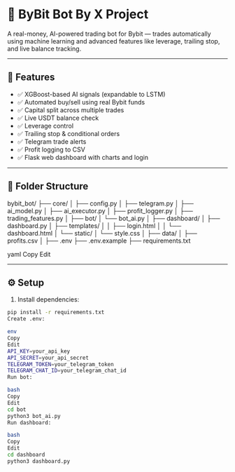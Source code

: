 # 🤖 ByBit Bot By X Project

A real-money, AI-powered trading bot for Bybit — trades automatically using machine learning and advanced features like leverage, trailing stop, and live balance tracking.

---

## 🚀 Features

- ✅ XGBoost-based AI signals (expandable to LSTM)
- ✅ Automated buy/sell using real Bybit funds
- ✅ Capital split across multiple trades
- ✅ Live USDT balance check
- ✅ Leverage control
- ✅ Trailing stop & conditional orders
- ✅ Telegram trade alerts
- ✅ Profit logging to CSV
- ✅ Flask web dashboard with charts and login

---

## 📁 Folder Structure

bybit_bot/ ├── core/ │ ├── config.py │ ├── telegram.py │ ├── ai_model.py │ ├── ai_executor.py │ ├── profit_logger.py │ ├── trading_features.py │ ├── bot/ │ └── bot_ai.py │ ├── dashboard/ │ ├── dashboard.py │ ├── templates/ │ │ ├── login.html │ │ └── dashboard.html │ └── static/ │ └── style.css │ ├── data/ │ ├── profits.csv │ ├── .env ├── .env.example ├── requirements.txt

yaml
Copy
Edit

---

## ⚙️ Setup

1. Install dependencies:
```bash
pip install -r requirements.txt
Create .env:

env
Copy
Edit
API_KEY=your_api_key
API_SECRET=your_api_secret
TELEGRAM_TOKEN=your_telegram_token
TELEGRAM_CHAT_ID=your_telegram_chat_id
Run bot:

bash
Copy
Edit
cd bot
python3 bot_ai.py
Run dashboard:

bash
Copy
Edit
cd dashboard
python3 dashboard.py